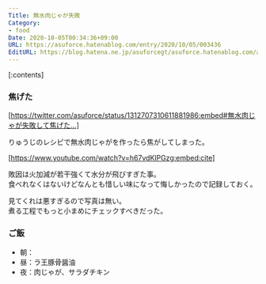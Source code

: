 ```yaml
---
Title: 無水肉じゃが失敗
Category:
- food
Date: 2020-10-05T00:34:36+09:00
URL: https://asuforce.hatenablog.com/entry/2020/10/05/003436
EditURL: https://blog.hatena.ne.jp/asuforcegt/asuforce.hatenablog.com/atom/entry/26006613636540682
---
```


[:contents]

### 焦げた  

[https://twitter.com/asuforce/status/1312707310611881986:embed#無水肉じゃが失敗して焦げた…]

りゅうじのレシピで無水肉じゃがを作ったら焦がしてしまった。

[https://www.youtube.com/watch?v=h67vdKlPGzg:embed:cite]

敗因は火加減が若干強くて水分が飛びすぎた事。  
食べれなくはないけどなんとも惜しい味になって悔しかったので記録しておく。  

見てくれは悪すぎるので写真は無い。  
煮る工程でもっと小まめにチェックすべきだった。

### ご飯

- 朝：
- 昼：ラ王豚骨醤油
- 夜：肉じゃが、サラダチキン
